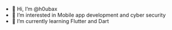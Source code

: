 - 👋 Hi, I’m @h0ubax
- 👀 I’m interested in Mobile app development and cyber security
- 🌱 I’m currently learning Flutter and Dart


<!---
ELmamouth/ELmamouth is a ✨ special ✨ repository because its `README.md` (this file) appears on your GitHub profile.
You can click the Preview link to take a look at your changes.
--->
